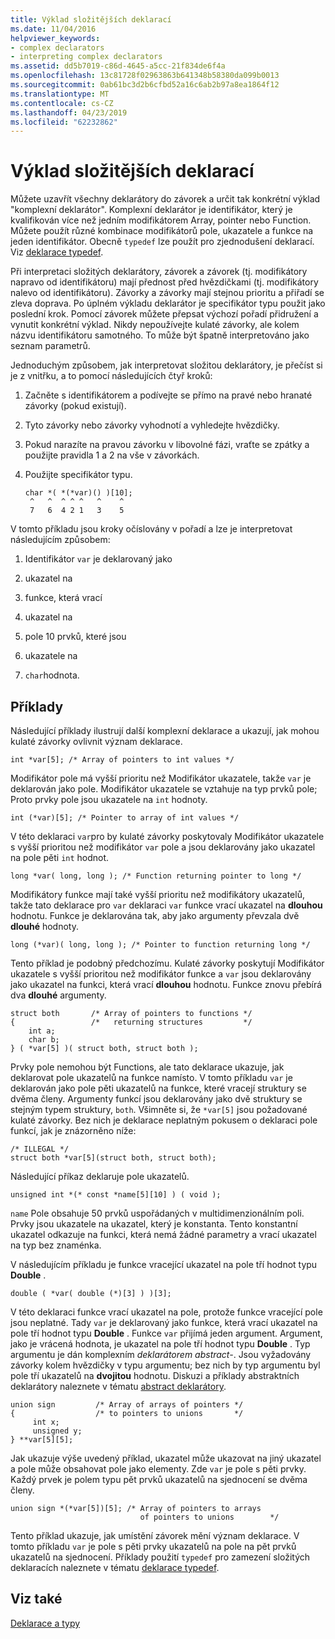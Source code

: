 ```yaml
---
title: Výklad složitějších deklarací
ms.date: 11/04/2016
helpviewer_keywords:
- complex declarators
- interpreting complex declarators
ms.assetid: dd5b7019-c86d-4645-a5cc-21f834de6f4a
ms.openlocfilehash: 13c81728f02963863b641348b58380da099b0013
ms.sourcegitcommit: 0ab61bc3d2b6cfbd52a16c6ab2b97a8ea1864f12
ms.translationtype: MT
ms.contentlocale: cs-CZ
ms.lasthandoff: 04/23/2019
ms.locfileid: "62232862"
---
```

# <a name="interpreting-more-complex-declarators"></a>Výklad složitějších deklarací

Můžete uzavřít všechny deklarátory do závorek a určit tak konkrétní výklad "komplexní deklarátor". Komplexní deklarátor je identifikátor, který je kvalifikován více než jedním modifikátorem Array, pointer nebo Function. Můžete použít různé kombinace modifikátorů pole, ukazatele a funkce na jeden identifikátor. Obecně `typedef` lze použít pro zjednodušení deklarací. Viz [deklarace typedef](../c-language/typedef-declarations.md).

Při interpretaci složitých deklarátory, závorek a závorek (tj. modifikátory napravo od identifikátoru) mají přednost před hvězdičkami (tj. modifikátory nalevo od identifikátoru). Závorky a závorky mají stejnou prioritu a přiřadí se zleva doprava. Po úplném výkladu deklarátor je specifikátor typu použit jako poslední krok. Pomocí závorek můžete přepsat výchozí pořadí přidružení a vynutit konkrétní výklad. Nikdy nepoužívejte kulaté závorky, ale kolem názvu identifikátoru samotného. To může být špatně interpretováno jako seznam parametrů.

Jednoduchým způsobem, jak interpretovat složitou deklarátory, je přečíst si je z vnitřku, a to pomocí následujících čtyř kroků:

1. Začněte s identifikátorem a podívejte se přímo na pravé nebo hranaté závorky (pokud existují).

1. Tyto závorky nebo závorky vyhodnotí a vyhledejte hvězdičky.

1. Pokud narazíte na pravou závorku v libovolné fázi, vraťte se zpátky a použijte pravidla 1 a 2 na vše v závorkách.

1. Použijte specifikátor typu.

    ```
    char *( *(*var)() )[10];
     ^   ^  ^ ^ ^   ^    ^
     7   6  4 2 1   3    5
    ```

V tomto příkladu jsou kroky očíslovány v pořadí a lze je interpretovat následujícím způsobem:

1. Identifikátor `var` je deklarovaný jako

1. ukazatel na

1. funkce, která vrací

1. ukazatel na

1. pole 10 prvků, které jsou

1. ukazatele na

1. `char`hodnota.

## <a name="examples"></a>Příklady

Následující příklady ilustrují další komplexní deklarace a ukazují, jak mohou kulaté závorky ovlivnit význam deklarace.

```
int *var[5]; /* Array of pointers to int values */
```

Modifikátor pole má vyšší prioritu než Modifikátor ukazatele, takže `var` je deklarován jako pole. Modifikátor ukazatele se vztahuje na typ prvků pole; Proto prvky pole jsou ukazatele na `int` hodnoty.

```
int (*var)[5]; /* Pointer to array of int values */
```

V této deklaraci `var`pro by kulaté závorky poskytovaly Modifikátor ukazatele s vyšší prioritou než modifikátor `var` pole a jsou deklarovány jako ukazatel na pole pěti `int` hodnot.

```
long *var( long, long ); /* Function returning pointer to long */
```

Modifikátory funkce mají také vyšší prioritu než modifikátory ukazatelů, takže tato deklarace pro `var` deklaraci `var` funkce vrací ukazatel na **dlouhou** hodnotu. Funkce je deklarována tak, aby jako argumenty převzala dvě **dlouhé** hodnoty.

```
long (*var)( long, long ); /* Pointer to function returning long */
```

Tento příklad je podobný předchozímu. Kulaté závorky poskytují Modifikátor ukazatele s vyšší prioritou než modifikátor funkce a `var` jsou deklarovány jako ukazatel na funkci, která vrací **dlouhou** hodnotu. Funkce znovu přebírá dva **dlouhé** argumenty.

```
struct both       /* Array of pointers to functions */
{                 /*   returning structures         */
    int a;
    char b;
} ( *var[5] )( struct both, struct both );
```

Prvky pole nemohou být Functions, ale tato deklarace ukazuje, jak deklarovat pole ukazatelů na funkce namísto. V tomto příkladu `var` je deklarován jako pole pěti ukazatelů na funkce, které vracejí struktury se dvěma členy. Argumenty funkcí jsou deklarovány jako dvě struktury se stejným typem struktury, `both`. Všimněte si, že `*var[5]` jsou požadované kulaté závorky. Bez nich je deklarace neplatným pokusem o deklaraci pole funkcí, jak je znázorněno níže:

```
/* ILLEGAL */
struct both *var[5](struct both, struct both);
```

Následující příkaz deklaruje pole ukazatelů.

```
unsigned int *(* const *name[5][10] ) ( void );
```

`name` Pole obsahuje 50 prvků uspořádaných v multidimenzionálním poli. Prvky jsou ukazatele na ukazatel, který je konstanta. Tento konstantní ukazatel odkazuje na funkci, která nemá žádné parametry a vrací ukazatel na typ bez znaménka.

V následujícím příkladu je funkce vracející ukazatel na pole tří hodnot typu **Double** .

```
double ( *var( double (*)[3] ) )[3];
```

V této deklaraci funkce vrací ukazatel na pole, protože funkce vracející pole jsou neplatné. Tady `var` je deklarovaný jako funkce, která vrací ukazatel na pole tří hodnot typu **Double** . Funkce `var` přijímá jeden argument. Argument, jako je vrácená hodnota, je ukazatel na pole tří hodnot typu **Double** . Typ argumentu je dán komplexním *deklarátorem abstract-*. Jsou vyžadovány závorky kolem hvězdičky v typu argumentu; bez nich by typ argumentu byl pole tří ukazatelů na **dvojitou** hodnotu. Diskuzi a příklady abstraktních deklarátory naleznete v tématu [abstract deklarátory](../c-language/c-abstract-declarators.md).

```
union sign         /* Array of arrays of pointers */
{                  /* to pointers to unions       */
     int x;
     unsigned y;
} **var[5][5];
```

Jak ukazuje výše uvedený příklad, ukazatel může ukazovat na jiný ukazatel a pole může obsahovat pole jako elementy. Zde `var` je pole s pěti prvky. Každý prvek je polem typu pět prvků ukazatelů na sjednocení se dvěma členy.

```
union sign *(*var[5])[5]; /* Array of pointers to arrays
                             of pointers to unions        */
```

Tento příklad ukazuje, jak umístění závorek mění význam deklarace. V tomto příkladu `var` je pole s pěti prvky ukazatelů na pole na pět prvků ukazatelů na sjednocení. Příklady použití `typedef` pro zamezení složitých deklaracích naleznete v tématu [deklarace typedef](../c-language/typedef-declarations.md).

## <a name="see-also"></a>Viz také

[Deklarace a typy](../c-language/declarations-and-types.md)
